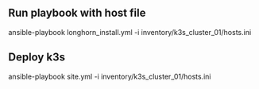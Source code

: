 ## Run playbook with host file
ansible-playbook longhorn_install.yml -i inventory/k3s_cluster_01/hosts.ini

## Deploy k3s
ansible-playbook site.yml -i inventory/k3s_cluster_01/hosts.ini